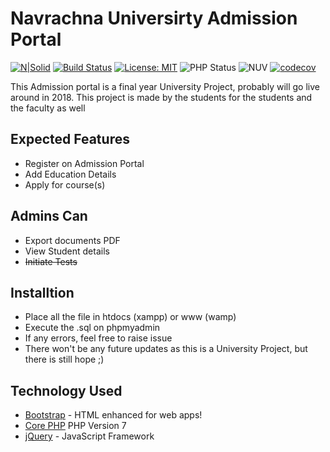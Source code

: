 # Navrachna Universirty Admission Portal

[![N|Solid](http://nuv.ac.in/images/nuv_logo.png)](http://nuv.ac.in/)
[![Build Status](https://travis-ci.org/dextel2/Admission.svg?branch=master)](https://travis-ci.org/dextel2/Admission) [![License: MIT](https://img.shields.io/badge/License-MIT-yellow.svg)](https://opensource.org/licenses/MIT)
![PHP Status](https://img.shields.io/badge/PHP-build-brightgreen.svg)
![NUV](https://img.shields.io/badge/project-Navrachna%20University-BD0006.svg)
[![codecov](https://codecov.io/gh/dextel2/Admission/branch/master/graph/badge.svg)](https://codecov.io/gh/dextel2/Admission)

This Admission portal is a final year University Project, probably will go live around in 2018. This project is made by the students for the students and the faculty as well

## Expected Features

- Register on Admission Portal
- Add Education Details
- Apply for course(s)

## Admins Can

- Export documents PDF
- View Student details
-  ~~Initiate Tests~~

## Installtion

- Place all the file in htdocs (xampp) or www (wamp)
- Execute the .sql on phpmyadmin
- If any errors, feel free to raise issue
- There won't be any future updates as this is a University Project, but there is still hope ;)

## Technology Used

- [Bootstrap](http://getbootstrap.com) - HTML enhanced for web apps!
- [Core PHP](http://www.php.net/) PHP Version 7
- [jQuery](https://jquery.com/) - JavaScript Framework
